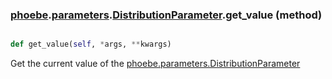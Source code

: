 ### [phoebe](phoebe.md).[parameters](phoebe.parameters.md).[DistributionParameter](phoebe.parameters.DistributionParameter.md).get_value (method)


```py

def get_value(self, *args, **kwargs)

```



Get the current value of the [phoebe.parameters.DistributionParameter](phoebe.parameters.DistributionParameter.md)

